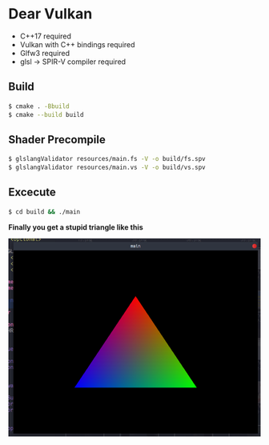 # Dear Vulkan

* C++17 required
* Vulkan with C++ bindings required
* Glfw3 required
* glsl -> SPIR-V compiler required

## Build 

```bash
$ cmake . -Bbuild
$ cmake --build build
```

## Shader Precompile

```bash
$ glslangValidator resources/main.fs -V -o build/fs.spv
$ glslangValidator resources/main.vs -V -o build/vs.spv
```

## Excecute

```bash
$ cd build && ./main
```

**Finally you get a stupid triangle like this**

![](docs/a.png)
